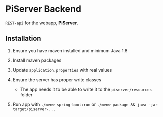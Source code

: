PiServer Backend
================

`REST-api` for the webapp, **PiServer**.

## Installation

1. Ensure you have maven installed and minimum Java 1.8
2. Install maven packages
3. Update `application.properties` with real values
4. Ensure the server has proper write classes
   * The app needs it to be able to write it to the `piserver/resources` folder
   
5. Run app with `./mvnw spring-boot:run` or `./mvnw package && java -jar target/piserver-...`

  
